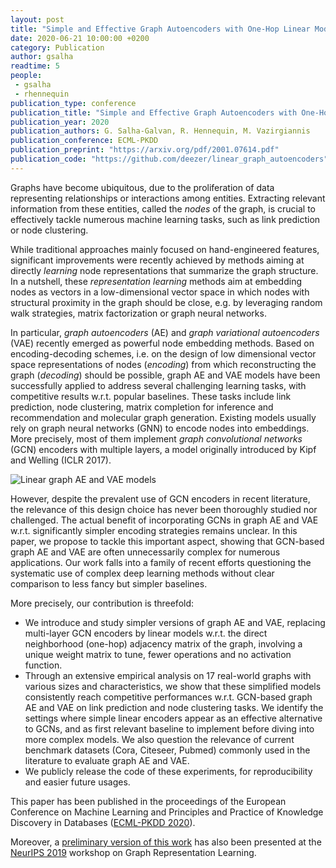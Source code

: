 ```yaml
---
layout: post
title: "Simple and Effective Graph Autoencoders with One-Hop Linear Models"
date: 2020-06-21 10:00:00 +0200
category: Publication
author: gsalha
readtime: 5
people:
 - gsalha
 - rhennequin
publication_type: conference
publication_title: "Simple and Effective Graph Autoencoders with One-Hop Linear Models"
publication_year: 2020
publication_authors: G. Salha-Galvan, R. Hennequin, M. Vazirgiannis
publication_conference: ECML-PKDD
publication_preprint: "https://arxiv.org/pdf/2001.07614.pdf"
publication_code: "https://github.com/deezer/linear_graph_autoencoders"
---
```


Graphs have become ubiquitous, due to the proliferation of data representing relationships or
interactions among entities. Extracting relevant information from these entities, called the <i>nodes</i> of the graph, 
is crucial to effectively tackle numerous machine learning tasks, such as link prediction or node clustering.

While traditional approaches mainly focused on hand-engineered features, significant improvements were recently achieved
by methods aiming at directly <i>learning</i> node representations that summarize the graph structure.
In a nutshell, these <i>representation learning</i> methods aim at embedding nodes as vectors in a 
low-dimensional vector space in which nodes with structural proximity in the graph should be close,
e.g. by leveraging random walk strategies, matrix factorization or graph neural networks.

In particular, <i>graph autoencoders</i> (AE) and <i>graph variational autoencoders</i> (VAE) recently emerged as
powerful node embedding methods. Based on encoding-decoding schemes, i.e. on the design of low dimensional vector space
representations of nodes (<i>encoding</i>) from which reconstructing the graph (<i>decoding</i>) should be possible, graph
AE and VAE models have been successfully applied to address several challenging learning tasks, with competitive 
results w.r.t. popular baselines. These tasks include link prediction, node clustering, matrix completion for inference and recommendation and molecular graph generation. Existing models usually rely on graph neural networks (GNN) to encode nodes into embeddings. 
More precisely, most of them implement <i>graph convolutional networks</i> (GCN) encoders with multiple layers, a model originally introduced by Kipf and Welling (ICLR 2017).

<div class="publication-illustration">
    <img
        src="{{ '/static/images/publis/salha19neurips/linearsummary.png' | prepend: site.url }}"
        alt="Linear graph AE and VAE models"/>
</div>

However, despite the prevalent use of GCN encoders in recent literature, the relevance of this design choice has never been thoroughly studied nor challenged.
The actual benefit of incorporating GCNs in graph AE and VAE w.r.t. significantly simpler encoding strategies remains unclear.
In this paper, we propose to tackle this important aspect, showing that GCN-based graph AE and VAE are often unnecessarily complex for numerous applications.
Our work falls into a family of recent efforts questioning the systematic use of complex deep learning methods without clear comparison to less fancy but simpler baselines.

More precisely, our contribution is threefold:
<ul>
    <li> We introduce and study simpler versions of graph AE and VAE, replacing multi-layer GCN encoders by linear models w.r.t. the direct neighborhood (one-hop) adjacency matrix of the graph, involving a unique weight matrix to tune, fewer operations and no activation function. </li>
    <li> Through an extensive empirical analysis on 17 real-world graphs with various sizes and characteristics, we show that these simplified models consistently reach competitive performances w.r.t. GCN-based graph AE and VAE on link prediction and node clustering tasks. We identify the settings where simple linear encoders appear as an effective alternative to GCNs, and as first relevant baseline to implement before diving into more complex models. We also question the relevance of current benchmark datasets (Cora, Citeseer, Pubmed) commonly used in the literature to evaluate graph AE and VAE. </li>
    <li> We publicly release the code of these experiments, for reproducibility and easier future usages. </li>
</ul>


This paper has been published in the proceedings of the European Conference on Machine Learning 
and Principles and Practice of Knowledge Discovery in
Databases (<a href="https://ecmlpkdd2020.net/">ECML-PKDD 2020</a>). 


Moreover, a <a href="https://arxiv.org/pdf/1910.00942.pdf">preliminary version of this work</a> has also 
been presented at the <a href="https://nips.cc/Conferences/2019">NeurIPS 2019</a> workshop on Graph Representation Learning.
